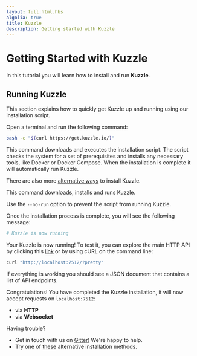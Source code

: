 ```yaml
---
layout: full.html.hbs
algolia: true
title: Kuzzle
description: Getting started with Kuzzle
---
```


# Getting Started with Kuzzle

In this tutorial you will learn how to install and run **Kuzzle**.

## Running Kuzzle

This section explains how to quickly get Kuzzle up and running using our installation script.

Open a terminal and run the following command:

```bash
bash -c "$(curl https://get.kuzzle.io/)"
```

This command downloads and executes the installation script. The script checks the system for a set of prerequisites and installs any necessary tools, like Docker or Docker Compose. When the installation is complete it will automatically run Kuzzle.

<div class="alert alert-info">
There are also more <a href="{{ site_base_path }}guide/1/essentials/installing-kuzzle/">alternative ways</a> to install Kuzzle.
</div>

This command downloads, installs and runs Kuzzle.

Use the `--no-run` option to prevent the script from running Kuzzle.

Once the installation process is complete, you will see the following message:

```bash
# Kuzzle is now running
```

Your Kuzzle is now running! To test it, you can explore the main HTTP API by clicking this <a href="http://localhost:7512?pretty">link</a> or by using cURL on the command line:

```bash
curl "http://localhost:7512/?pretty"
```

If everything is working you should see a JSON document that contains a list of API endpoints.

<div class="alert alert-success">
Congratulations! You have completed the Kuzzle installation, it will now accept requests on <code>localhost:7512</code>:
<ul>
  <li>via <strong>HTTP</strong></li>
  <li>via <strong>Websocket</strong></li>
</ul>
</div>

<div class="alert alert-info">
Having trouble?
<ul>
  <li>Get in touch with us on <a href="https://gitter.im/kuzzleio/kuzzle">Gitter!</a> We're happy to help.</li>
  <li>Try one of <a href="{{ site_base_path }}guide/1/essentials/installing-kuzzle/">these</a> alternative installation methods.</li>
</ul>
</div>
